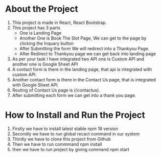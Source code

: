 # About the Project
1. This project is made in React, React Bootstrap.
2. This project has 3 parts
   - One is Landing Page
   - Another One is Book The Slot Page, We can get to the page by clicking the Inquary button
   - After Submitting the form We will redirect into a Thankyou Page. 
   - After Redirect to Thankyou page we can get back into landing page
3. As per your task I have integrated two API one is Custom API and another one is Google Sheet API
4. A contact form is there in the landing page, that api is integrated with custom API.
5. Another contact form is there in the Contact Us page, that is integrated with Google Sheet API.
6. Routing of Contact Us page is (/contactus).
7. After submitting each form we can get into a thank you page.
   
# How to Install and Run the Project

1. Firstly we have to install latest stable npm 18 version
2. Secondly we have to run global recact command in our system
3. Thirdly we have to clone this project from Github
4. Then we have to run commmand npm install
5. then we have to run project by giving command npm start

